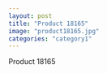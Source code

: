 ```yaml
---
layout: post
title: "Product 18165"
image: "product18165.jpg"
categories: "category1"
---
```

Product 18165
